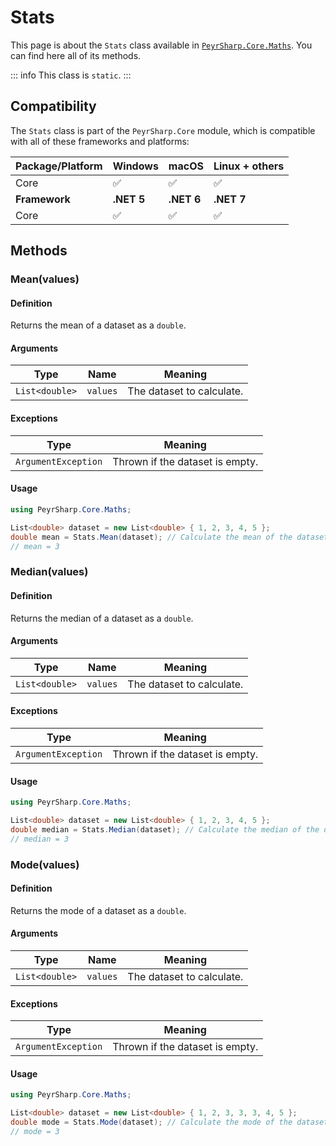 # Stats
This page is about the `Stats` class available in [`PeyrSharp.Core.Maths`](/core/maths).
You can find here all of its methods.

::: info
This class is `static`.
:::

## Compatibility

The `Stats` class is part of the `PeyrSharp.Core` module, which is compatible with all of these frameworks and platforms:

| Package/Platform 	| Windows 	| macOS 	| Linux + others 	|
|------------------	|---------	|-------	|----------------	|
| Core            	| ✅       	| ✅     	| ✅              	|
| **Framework**         | **.NET 5** | **.NET 6**  | **.NET 7** |
| Core            	| ✅       	| ✅     	| ✅              	|

## Methods
### Mean(values)
#### Definition
Returns the mean of a dataset as a `double`.

#### Arguments

| Type     	| Name     	| Meaning                   	|
|----------	|----------	|---------------------------	|
| `List<double>`   	| `values` 	| The dataset to calculate. 	|

#### Exceptions

| Type                    	| Meaning                             	|
|-------------------------	|-------------------------------------	|
| `ArgumentException`     	| Thrown if the dataset is empty.     	|

#### Usage

~~~ c#
using PeyrSharp.Core.Maths;

List<double> dataset = new List<double> { 1, 2, 3, 4, 5 };
double mean = Stats.Mean(dataset); // Calculate the mean of the dataset
// mean = 3
~~~

### Median(values)
#### Definition
Returns the median of a dataset as a `double`.

#### Arguments

| Type     	| Name     	| Meaning                   	|
|----------	|----------	|---------------------------	|
| `List<double>`   	| `values` 	| The dataset to calculate. 	|

#### Exceptions

| Type                    	| Meaning                             	|
|-------------------------	|-------------------------------------	|
| `ArgumentException`     	| Thrown if the dataset is empty.     	|

#### Usage

~~~ c#
using PeyrSharp.Core.Maths;

List<double> dataset = new List<double> { 1, 2, 3, 4, 5 };
double median = Stats.Median(dataset); // Calculate the median of the dataset
// median = 3
~~~

### Mode(values)
#### Definition
Returns the mode of a dataset as a `double`.

#### Arguments

| Type     	| Name     	| Meaning                   	|
|----------	|----------	|---------------------------	|
| `List<double>`   	| `values` 	| The dataset to calculate. 	|

#### Exceptions

| Type                    	| Meaning                             	|
|-------------------------	|-------------------------------------	|
| `ArgumentException`     	| Thrown if the dataset is empty.     	|

#### Usage

~~~ c#
using PeyrSharp.Core.Maths;

List<double> dataset = new List<double> { 1, 2, 3, 3, 3, 4, 5 };
double mode = Stats.Mode(dataset); // Calculate the mode of the dataset
// mode = 3
~~~
